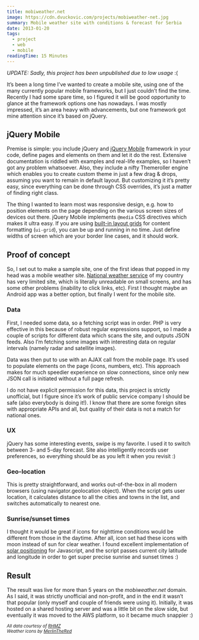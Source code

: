 ```yaml
---
title: mobiweather.net
image: https://cdn.dvuckovic.com/projects/mobiweather-net.jpg
summary: Mobile weather site with conditions & forecast for Serbia
date: 2013-01-20
tags:
  - project
  - web
  - mobile
readingTime: 15 Minutes
---
```


_UPDATE: Sadly, this project has been unpublished due to low usage_ :(

It’s been a long time I’ve wanted to create a mobile site, using one of the many currently popular mobile frameworks, but I just couldn’t find the time. Recently I had some spare time, so I figured it will be good opportunity to glance at the framework options one has nowadays. I was mostly impressed, it’s an area heavy with advancements, but one framework got mine attention since it’s based on jQuery.

## jQuery Mobile

Premise is simple: you include jQuery and [jQuery Mobile](http://jquerymobile.com/) framework in your code, define pages and elements on them and let it do the rest. Extensive documentation is riddled with examples and real-life examples, so I haven’t got any problem whatsoever. Also, they include a nifty Themeroller engine which enables you to create custom theme in just a few drag & drops, assuming you want to remain in default layout. But customizing it it’s pretty easy, since everything can be done through CSS overrides, it’s just a matter of finding right class.

The thing I wanted to learn most was responsive design, e.g. how to position elements on the page depending on the various screen sizes of devices out there. jQuery Mobile implements `@media` CSS directives which makes it ultra easy. If you are using [built-in layout grids](http://jquerymobile.com/demos/1.2.0/docs/content/content-grids.html) for content formatting (`ui-grid`), you can be up and running in no time. Just define widths of screen which are your border line cases, and it should work.

## Proof of concept

So, I set out to make a sample site, one of the first ideas that popped in my head was a mobile weather site. [National weather service](http://www.hidmet.gov.rs/) of my country has very limited site, which is literally unreadable on small screens, and has some other problems (inability to click links, etc). First I thought maybe an Android app was a better option, but finally I went for the mobile site.

### Data

First, I needed some data, so a fetching script was in order. PHP is very effective in this because of robust regular expressions support, so I made a couple of scripts for different data which scans the site, and outputs JSON feeds. Also I’m fetching some images with interesting data on regular intervals (namely radar and satellite images).

Data was then put to use with an AJAX call from the mobile page. It’s used to populate elements on the page (icons, numbers, etc). This approach makes for much speedier experience on slow connections, since only new JSON call is initiated without a full page refresh.

I do not have explicit permission for this data, this project is strictly unofficial, but I figure since it’s work of public service company I should be safe (also everybody is doing it!). I know that there are some foreign sites with appropriate APIs and all, but quality of their data is not a match for national ones.

### UX

jQuery has some interesting events, swipe is my favorite. I used it to switch between 3- and 5-day forecast. Site also intelligently records user preferences, so everything should be as you left it when you revisit :)

### Geo-location

This is pretty straightforward, and works out-of-the-box in all modern browsers (using navigator.geolocation object). When the script gets user location, it calculates distance to all the cities and towns in the list, and switches automatically to nearest one.

### Sunrise/sunset times

I thought it would be great if icons for nighttime conditions would be different from those in the daytime. After all, icon set had these icons with moon instead of sun for clear weather. I found excellent implementation of [solar positioning](http://kybernetikos.github.com/SolarPosition/) for Javascript, and the script passes current city latitude and longitude in order to get super precise sunrise and sunset times :)

## Result

The result was live for more than 5 years on the _mobiweather.net_ domain. As I said, it was strictly unofficial and non-profit, and in the end it wasn’t that popular (only myself and couple of friends were using it). Initially, it was hosted on a shared hosting server and was a little bit on the slow side, but eventually it was moved to the AWS platform, so it became much snappier :)

<small>_All data courtesy of [RHMZ](http://www.hidmet.gov.rs/)_</small><br/>
<small>_Weather icons by [MerlinTheRed](https://merlinthered.deviantart.com/art/plain-weather-icons-157162192)_</small>

